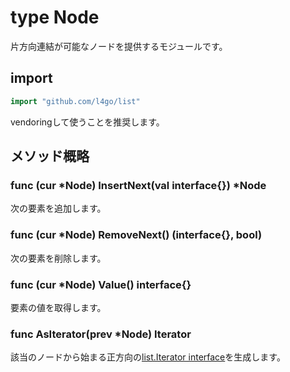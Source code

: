 # type Node

片方向連結が可能なノードを提供するモジュールです。  

## import
```go
import "github.com/l4go/list"
```
vendoringして使うことを推奨します。

## メソッド概略
### func (cur \*Node) InsertNext(val interface{}) \*Node
次の要素を追加します。

### func (cur \*Node) RemoveNext() (interface{}, bool)
次の要素を削除します。

### func (cur \*Node) Value() interface{}
要素の値を取得します。

### func AsIterator(prev \*Node) Iterator
該当のノードから始まる正方向の[list.Iterator interface](Iterator.md)を生成します。
